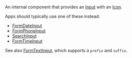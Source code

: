An internal component that provides an [Input](#!/Input) with an [Icon](#!/Icon).

Apps should typically use one of these instead:

- [FormDateInput](#!/FormDateInput)
- [FormPhoneInput](#!/FormPhoneInput)
- [SearchInput](#!/SearchInput)
- [FormTimeInput](#!/FormTimeInput)

See also [FormTextInput](#!/FormTextInput), which supports a `prefix` and `suffix`.
